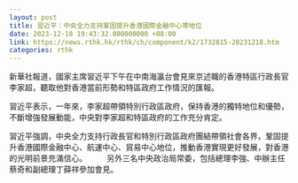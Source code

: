 ```yaml
---
layout: post
title: 習近平：中央全力支持鞏固提升香港國際金融中心等地位
date: 2023-12-18 19:43:32.000000000 +08:00
link: https://news.rthk.hk/rthk/ch/component/k2/1732815-20231218.htm
categories: rthk
---
```


新華社報道，國家主席習近平下午在中南海瀛台會見來京述職的香港特區行政長官李家超，聽取他對香港當前形勢和特區政府工作情況的匯報。

習近平表示，一年來，李家超帶領特別行政區政府，保持香港的獨特地位和優勢，不斷增強發展動能，中央對李家超和特區政府的工作充分肯定。

習近平強調，中央全力支持行政長官和特別行政區政府團結帶領社會各界，鞏固提升香港國際金融中心、航運中心、貿易中心地位，推動香港實現更好發展，對香港的光明前景充滿信心。
　　
另外三名中央政治局常委，包括總理李強、中辦主任蔡奇和副總理丁薛祥參加會見。
